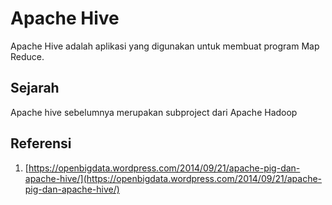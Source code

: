 # Apache Hive
Apache Hive adalah aplikasi yang digunakan untuk membuat program Map Reduce.

## Sejarah
Apache hive sebelumnya merupakan subproject dari Apache Hadoop 

## Referensi
1. [https://openbigdata.wordpress.com/2014/09/21/apache-pig-dan-apache-hive/](https://openbigdata.wordpress.com/2014/09/21/apache-pig-dan-apache-hive/)
